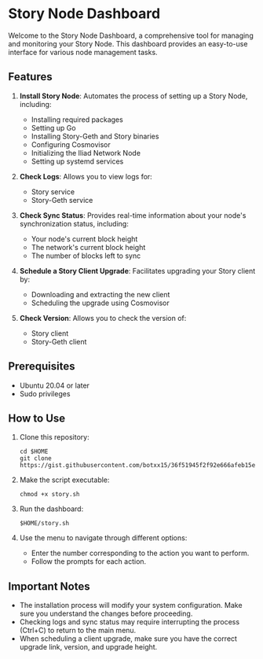 # Story Node Dashboard

Welcome to the Story Node Dashboard, a comprehensive tool for managing and monitoring your Story Node. This dashboard provides an easy-to-use interface for various node management tasks.

## Features

1. **Install Story Node**: Automates the process of setting up a Story Node, including:
   - Installing required packages
   - Setting up Go
   - Installing Story-Geth and Story binaries
   - Configuring Cosmovisor
   - Initializing the Iliad Network Node
   - Setting up systemd services

2. **Check Logs**: Allows you to view logs for:
   - Story service
   - Story-Geth service

3. **Check Sync Status**: Provides real-time information about your node's synchronization status, including:
   - Your node's current block height
   - The network's current block height
   - The number of blocks left to sync

4. **Schedule a Story Client Upgrade**: Facilitates upgrading your Story client by:
   - Downloading and extracting the new client
   - Scheduling the upgrade using Cosmovisor

5. **Check Version**: Allows you to check the version of:
   - Story client
   - Story-Geth client

## Prerequisites

- Ubuntu 20.04 or later
- Sudo privileges

## How to Use

1. Clone this repository:
   ```
   cd $HOME
   git clone https://gist.githubusercontent.com/botxx15/36f51945f2f92e666afeb15ec7a97f95/raw/story.sh
   ```

2. Make the script executable:
   ```
   chmod +x story.sh
   ```

3. Run the dashboard:
   ```
   $HOME/story.sh
   ```

4. Use the menu to navigate through different options:
   - Enter the number corresponding to the action you want to perform.
   - Follow the prompts for each action.

## Important Notes

- The installation process will modify your system configuration. Make sure you understand the changes before proceeding.
- Checking logs and sync status may require interrupting the process (Ctrl+C) to return to the main menu.
- When scheduling a client upgrade, make sure you have the correct upgrade link, version, and upgrade height.